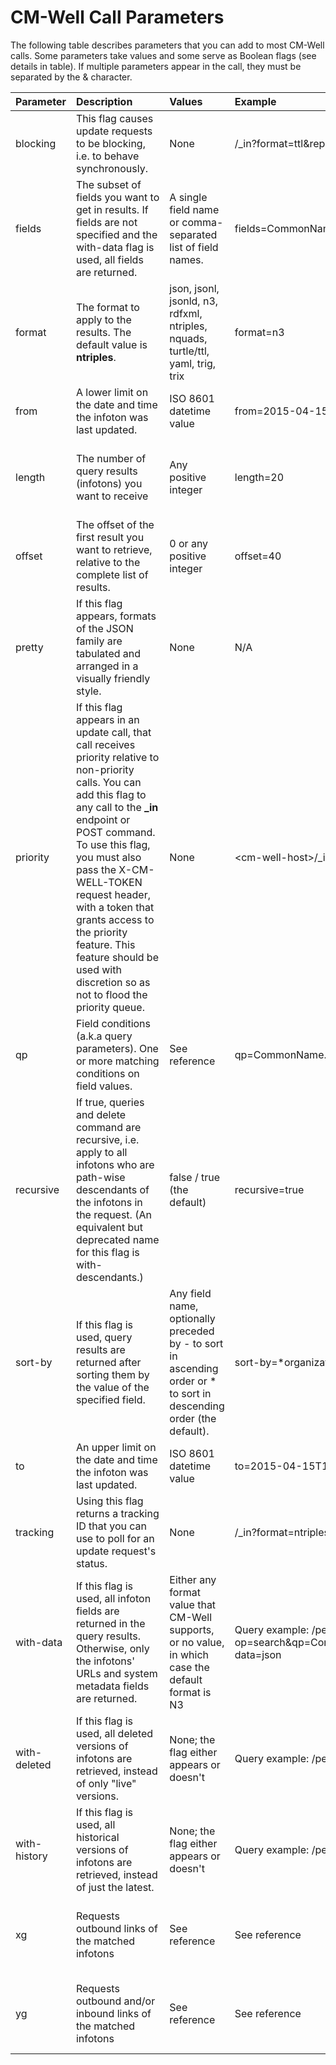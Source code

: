 # CM-Well Call Parameters #

The following table describes parameters that you can add to most CM-Well calls. Some parameters take values and some serve as Boolean flags (see details in table). If multiple parameters appear in the call, they must be separated by the & character.

Parameter | Description&nbsp;&nbsp;&nbsp;&nbsp;&nbsp;&nbsp;&nbsp;&nbsp;&nbsp;&nbsp; | Values&nbsp;&nbsp; | Example | Reference
:----------|:-----------------------|:--------|:---------|:----------
blocking | This flag causes update requests to be blocking, i.e. to behave synchronously. | None | <cm-well-host>/_in?format=ttl&replace-mode&blocking | [Using the blocking Flag](API.UsingTheBlockingFlag.md)
fields | The subset of fields you want to get in results. If fields are not specified and the with-data flag is used, all fields are returned. | A single field name or comma-separated list of field names. | fields=CommonName.mdaas,organizationFoundedYear.mdaas | See [Field Condition Syntax](API.FieldConditionSyntax.md) for syntax of field names
format | The format to apply to the results. The default value is **ntriples**. | json, jsonl, jsonld, n3, rdfxml, ntriples, nquads, turtle/ttl, yaml, trig, trix | format=n3 | [CM-Well Input and Output Formats](API.InputAndOutputFormats.md)
from | A lower limit on the date and time the infoton was last updated. | ISO 8601 datetime value | from=2015-04-15T09:24:09.284Z | [From/To Datetime Formatting](API.FromAndToDatetimeFormatting.md)
length | The number of query results (infotons) you want to receive | Any positive integer | length=20 | [Paging through Results with offset and length Parameters](API.PagingThroughResultsWithOffsetAndLengthParameters.md)
offset | The offset of the first result you want to retrieve, relative to the complete list of results. | 0 or any positive integer | offset=40 | [Paging through Results with offset and length Parameters](API.PagingThroughResultsWithOffsetAndLengthParameters.md)
pretty | If this flag appears, formats of the JSON family are tabulated and arranged in a visually friendly style. | None | N/A | N/A
priority | If this flag appears in an update call, that call receives priority relative to non-priority calls. You can add this flag to any call to the **_in** endpoint or POST command. To use this flag, you must also pass the X-CM-WELL-TOKEN request header, with a token that grants access to the priority feature. This feature should be used with discretion so as not to flood the priority queue. | None | \<cm-well-host\>/_in?format=ttl&priority...
qp | Field conditions (a.k.a query parameters). One or more matching conditions on field values.  | See reference | qp=CommonName.mdaas:Coca%20Cola | [Field Condition Syntax](API.FieldConditionSyntax.md)
recursive | If true, queries and delete command are recursive, i.e. apply to all infotons who are path-wise descendants of the infotons in the request. (An equivalent but deprecated name for this flag is with-descendants.)| false / true (the default) | recursive=true | [Using the recursive Flag](API.UsingTheRecursiveFlag.md)
sort-by | If this flag is used, query results are returned after sorting them by the value of the specified field. | Any field name, optionally preceded by - to sort in ascending order or * to sort in descending order (the default).| sort-by=*organizationStatusCode.mdaas | [Sorting Results with the sort-by Parameter](API.SortingResultsWithTheSort-byFlag.md)
to | An upper limit on the date and time the infoton was last updated. | ISO 8601 datetime value | to=2015-04-15T14:12:40.540Z | [From/To Datetime Formatting](API.FromAndToDatetimeFormatting.md)
tracking | Using this flag returns a tracking ID that you can use to poll for an update request's status. | None | <cm-well-host>/_in?format=ntriples&tracking | [Tracking API](API.Update.TrackUpdates.md)
with-data | If this flag is used, all infoton fields are returned in the query results. Otherwise, only the infotons' URLs and system metadata fields are returned. | Either any format value that CM-Well supports, or no value, in which case the default format is N3 | Query example: <cm-well-host>/permid.org?op=search&qp=CommonName.mdaas:Coca%20Cola&format=n3&with-data=json | [Using the with-data Flag](API.UsingTheWith-dataFlag.md)
with-deleted | If this flag is used, all deleted versions of infotons are retrieved, instead of only "live" versions. | None; the flag either appears or doesn't | Query example: <cm-well-host>/permid.org/1-5046625212?with-deleted | [Using the with-deleted Flag](API.UsingTheWith-deletedFlag.md)
with-history | If this flag is used, all historical versions of infotons are retrieved, instead of just the latest. | None; the flag either appears or doesn't | Query example: <cm-well-host>/permid.org/1-5046625212?with-history | [Using the with-history Flag](API.UsingTheWith-historyFlag.md)
xg | Requests outbound links of the matched infotons | See reference | See reference | [Traversing Outbound and Inbound Links with xg and yg](API.TraversingOutboundAndInboundLinksWithXgAndYg.md)
yg | Requests outbound and/or inbound links of the matched infotons | See reference | See reference | [Traversing Outbound and Inbound Links with xg and yg](API.TraversingOutboundAndInboundLinksWithXgAndYg.md)

